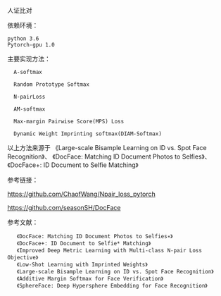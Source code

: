 人证比对

依赖环境：
   
    python 3.6
    Pytorch-gpu 1.0
       

主要实现方法：

      A-softmax
    
      Random Prototype Softmax
    
      N-pairLoss
    
      AM-softmax
    
      Max-margin Pairwise Score(MPS) Loss
    
      Dynamic Weight Imprinting softmax(DIAM-Softmax)
    
   以上方法来源于
   《Large-scale Bisample Learning on ID vs. Spot Face Recognition》、
   《DocFace: Matching ID Document Photos to Selfies》、
   《DocFace+: ID Document to Selfie Matching》
   
 
  参考链接：
  
  https://github.com/ChaofWang/Npair_loss_pytorch
  
  https://github.com/seasonSH/DocFace
  
  参考文献：
       
       《DocFace: Matching ID Document Photos to Selfies∗》
       《DocFace+: ID Document to Selfie* Matching》
       《Improved Deep Metric Learning with Multi-class N-pair Loss Objective》
       《Low-Shot Learning with Imprinted Weights》
       《Large-scale Bisample Learning on ID vs. Spot Face Recognition》 
       《Additive Margin Softmax for Face Verification》
       《SphereFace: Deep Hypersphere Embedding for Face Recognition》
  


